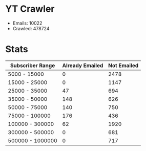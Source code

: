 # YT Crawler
- Emails: 10022
- Crawled: 478724

# Stats
| Subscriber Range  | Already Emailed | Not Emailed |
|-------|-------|-------|
| 5000 - 15000 | 0 | 2478 |
| 15000 - 25000 | 0 | 1147 |
| 25000 - 35000 | 47 | 694 |
| 35000 - 50000 | 148 | 626 |
| 50000 - 75000 | 140 | 750 |
| 75000 - 100000 | 176 | 436 |
| 100000 - 300000 | 62 | 1920 |
| 300000 - 500000 | 0 | 681 |
| 500000 - 1000000 | 0 | 717 |
